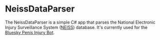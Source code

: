 # NeissDataParser

The NeissDataParser is a simple C# app that parses the National Electronic Injury Surveillance System ([NEISS](https://www.cpsc.gov/Research--Statistics/NEISS-Injury-Data)) database. It's currently used for the [Bluesky Penis Injury Bot](https://bsky.app/profile/penisinjury.vip).